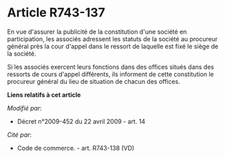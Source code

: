 # Article R743-137

En vue d'assurer la publicité de la constitution d'une société en participation, les associés adressent les statuts de la
société au procureur général près la cour d'appel dans le ressort de laquelle est fixé le siège de la société. 

Si les associés exercent leurs fonctions dans des offices situés dans des ressorts de cours d'appel différents, ils informent
de cette constitution le procureur général du lieu de situation de chacun des offices.

**Liens relatifs à cet article**

_Modifié par_:

  - Décret n°2009-452 du 22 avril 2009 - art. 14

_Cité par_:

  - Code de commerce. - art. R743-138 (VD)

